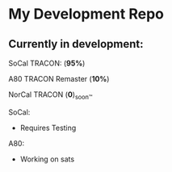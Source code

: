 # My Development Repo
## Currently in development:
SoCal TRACON: (**95%**)

A80 TRACON Remaster (**10%**)

NorCal TRACON (**0**)<sub>soon™</sub>

SoCal:
- Requires Testing

A80:
- Working on sats
